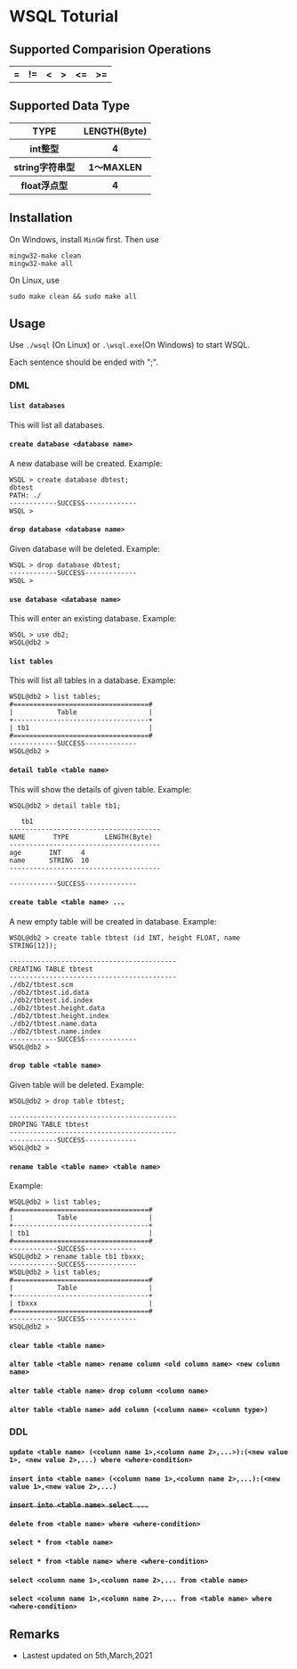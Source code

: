 # WSQL Toturial

## Supported Comparision Operations

<table>
	<tr>
	    <th>= </th>
	    <th> != </th>
	    <th> < </th>  
	    <th> > </th>  
	    <th> <= </th>  
	    <th> >= </th>  
	</tr >
</table>

## Supported Data Type

<table>
	<tr>
	    <th> TYPE </th>
	    <th> LENGTH(Byte) </th>
	</tr >
	<tr>
	    <th> int整型 </th>
	    <th> 4 </th>
	</tr >
	<tr>
	    <th> string字符串型 </th>
	    <th> 1～MAXLEN </th>
	</tr >
	<tr>
	    <th> float浮点型 </th>
	    <th> 4 </th>
	</tr >
</table>

## Installation


On Windows, install `MinGW` first. Then use 
```
mingw32-make clean
mingw32-make all
```

On Linux, use 
```
sudo make clean && sudo make all
```

## Usage

Use `./wsql` (On Linux) or `.\wsql.exe`(On Windows) to start WSQL.

Each sentence should be ended with ";".

### DML

#### `list databases`

This will list all databases.

#### `create database <database name>`

A new database will be created.
Example:
```
WSQL > create database dbtest;
dbtest
PATH: ./
------------SUCCESS-------------
WSQL > 
```

#### `drop database <database name>`

Given database will be deleted. 
Example:
```
WSQL > drop database dbtest;
------------SUCCESS-------------
WSQL > 
```

#### `use database <database name>`

This will enter an existing database.
Example:
```
WSQL > use db2;
WSQL@db2 > 
```

#### `list tables`

This will list all tables in a database.
Example:
```
WSQL@db2 > list tables;
#==================================#
|           Table                  |
+----------------------------------+
| tb1                              |
#==================================#
------------SUCCESS-------------
WSQL@db2 > 
```

#### `detail table <table name>`

This will show the details of given table.
Example:
```
WSQL@db2 > detail table tb1;

   tb1  
--------------------------------------
NAME       TYPE         LENGTH(Byte) 
--------------------------------------
age       INT     4 
name      STRING  10 
--------------------------------------

------------SUCCESS-------------

```

#### `create table <table name> ...`

A new empty table will be created in database. 
Example:
```
WSQL@db2 > create table tbtest (id INT, height FLOAT, name STRING[12]);

------------------------------------------
CREATING TABLE tbtest
------------------------------------------
./db2/tbtest.scm
./db2/tbtest.id.data
./db2/tbtest.id.index
./db2/tbtest.height.data
./db2/tbtest.height.index
./db2/tbtest.name.data
./db2/tbtest.name.index
------------SUCCESS-------------
WSQL@db2 > 
```

#### `drop table <table name>`

Given table will be deleted.
Example:
```
WSQL@db2 > drop table tbtest;

------------------------------------------
DROPING TABLE tbtest
------------------------------------------
------------SUCCESS-------------
WSQL@db2 > 

```

#### `rename table <table name> <table name>`

Example:
```
WSQL@db2 > list tables;
#==================================#
|           Table                  |
+----------------------------------+
| tb1                              |
#==================================#
------------SUCCESS-------------
WSQL@db2 > rename table tb1 tbxxx;
------------SUCCESS-------------
WSQL@db2 > list tables;
#==================================#
|           Table                  |
+----------------------------------+
| tbxxx                            |
#==================================#
------------SUCCESS-------------
WSQL@db2 > 
```

#### `clear table <table name>`

#### `alter table <table name> rename column <old column name> <new column name>`

#### `alter table <table name> drop column <column name>`

#### `alter table <table name> add column (<column name> <column type>)`

### DDL

#### `update <table name> (<column name 1>,<column name 2>,...>):(<new value 1>, <new value 2>,...) where <where-condition>`


#### `insert into <table name> (<column name 1>,<column name 2>,...):(<new value 1>,<new value 2>,...)`

#### ~~`insert into <table name> select ...`~~

#### `delete from <table name> where <where-condition>`

#### `select * from <table name>`
#### `select * from <table name> where <where-condition>`
#### `select <column name 1>,<column name 2>,... from <table name>`
#### `select <column name 1>,<column name 2>,... from <table name> where <where-condition>`


## Remarks
- Lastest updated on 5th,March,2021